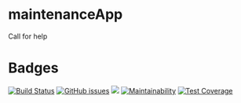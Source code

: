 # maintenanceApp
Call for help

# Badges
[![Build Status](https://travis-ci.org/chidioguejiofor/maintenanceApp.svg?branch=develop)](https://travis-ci.org/chidioguejiofor/maintenanceApp) 
[![GitHub issues](https://img.shields.io/github/issues/chidioguejiofor/maintenanceApp.svg)](https://github.com/chidioguejiofor/maintenanceApp/issues) 
[![](https://img.shields.io/badge/Author-Oguejiofor%20Chidiebere-orange.svg)](https://img.shields.io/badge/Author-Oguejiofor%20Chidiebere-orange.svg)  [![Maintainability](https://api.codeclimate.com/v1/badges/31f450e6956a71d3e832/maintainability)](https://codeclimate.com/github/chidioguejiofor/maintenanceApp/maintainability) [![Test Coverage](https://api.codeclimate.com/v1/badges/31f450e6956a71d3e832/test_coverage)](https://codeclimate.com/github/chidioguejiofor/maintenanceApp/test_coverage) 

